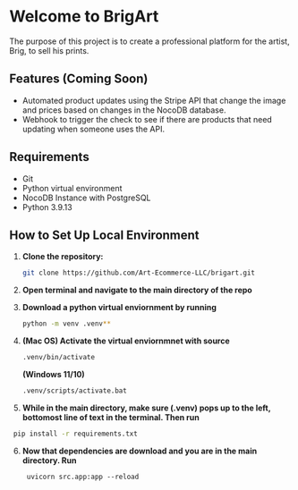 # Welcome to BrigArt

The purpose of this project is to create a professional platform for the artist, Brig, to sell his prints.

## Features (Coming Soon)
- Automated product updates using the Stripe API that change the image and prices based on changes in the NocoDB database.
- Webhook to trigger the check to see if there are products that need updating when someone uses the API.

## Requirements
- Git
- Python virtual environment
- NocoDB Instance with PostgreSQL
- Python 3.9.13

## How to Set Up Local Environment

1. **Clone the repository:**

   ```bash
   git clone https://github.com/Art-Ecommerce-LLC/brigart.git
   ```

2. **Open terminal and navigate to the main directory of the repo**

3. **Download a python virtual enviornment by running**

   ```bash
   python -m venv .venv**
   ```

4. **(Mac OS) Activate the virtual enviornmnet with source**
   ```bash
   .venv/bin/activate
   ```
   **(Windows 11/10)**
   ```bash
   .venv/scripts/activate.bat 
   ```
5. **While in the main directory, make sure (.venv) pops up to the left, bottomost line of text in the terminal. Then run**

  ```bash
   pip install -r requirements.txt
  ```

6. **Now that dependencies are download and you are in the main directory. Run**
   ```
    uvicorn src.app:app --reload
   ```



